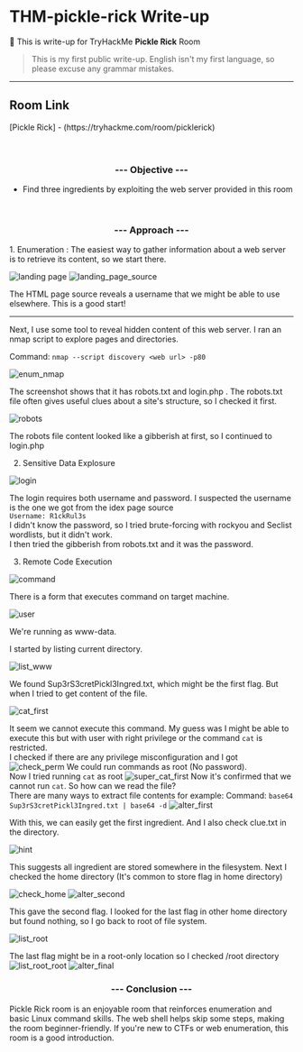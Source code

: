 # THM-pickle-rick Write-up
🥒 This is write-up for TryHackMe **Pickle Rick** Room

> This is my first public write-up.
> English isn't my first language, so please excuse any grammar mistakes.

---

<h2>Room Link</h2>
[Pickle Rick] - (https://tryhackme.com/room/picklerick)
<br><br><br>
<h3 align="center">--- Objective ---</h3>

- Find three ingredients by exploiting the web server provided in this room
<br>
<h3 align="center">--- Approach ---</h3>
1. Enumeration : 
The easiest way to gather information about a web server is to retrieve its content, so we start there.

![landing page](screenshots/landing.png)
![landing_page_source](screenshots/landing_source.png)

The HTML page source reveals a username that we might be able to use elsewhere. This is a good start!
<hr>
Next, I use some tool to reveal hidden content of this web server. I ran an nmap script to explore pages and directories.

Command: `nmap --script discovery <web url> -p80`

![enum_nmap](screenshots/enum.png)

The screenshot shows that it has robots.txt and login.php . The robots.txt file often gives useful clues about a site's structure, so I checked it first.

![robots](screenshots/robots.png)

The robots file content looked like a gibberish at first, so I continued to login.php <br>

2. Sensitive Data Explosure

![login](screenshots/loginportal.png)

The login requires both username and password. I suspected the username is the one we got from the idex page source<br>
`Username: R1ckRul3s`<br>
I didn't know the password, so I tried brute-forcing with rockyou and Seclist wordlists, but it didn't work.<br>
I then tried the gibberish from robots.txt and it was the password. <br>

3. Remote Code Execution

![command](screenshots/command.png)

There is a form that executes command on target machine.

![user](screenshots/user.png)

We're running as www-data.

I started by listing current directory.

![list_www](screenshots/list_www.png)

We found Sup3rS3cretPickl3Ingred.txt, which might be the first flag. But when I tried to get content of the file.

![cat_first](screenshots/cat_first.png)

It seem we cannot execute this command. My guess was I might be able to execute this but with user with right privilege or the command `cat` is restricted.
<br>
I checked if there are any privilege misconfiguration and I got
![check_perm](screenshots/check_perm.png)
We could run commands as root (No password).
<br>
Now I tried running `cat` as root
![super_cat_first](screenshots/super_cat_first.png)
Now it's confirmed that we cannot run `cat`. So how can we read the file?
<br>
There are many ways to extract file contents for example:
Command: `base64 Sup3rS3cretPickl3Ingred.txt | base64 -d`
![alter_first](screenshots/alter_first.png)

With this, we can easily get the first ingredient.
And I also check clue.txt in the directory.

![hint](screenshots/hint.png)

This suggests all ingredient are stored somewhere in the filesystem.
Next I checked the home directory (It's common to store flag in home directory)

![check_home](screenshots/check_home.png)
![alter_second](screenshots/alter_second.png)

This gave the second flag. I looked for the last flag in other home directory but found nothing, 
so I go back to root of file system.

![list_root](screenshots/list_root.png)

The last flag might be in a root-only location so I checked /root directory
![list_root_root](screenshots/list_root_root.png)
![alter_final](screenshots/alter_final.png)

<h3 align="center">--- Conclusion ---</h3>
Pickle Rick room is an enjoyable room that reinforces enumeration and basic Linux command skills. The web shell helps skip some steps, making the room beginner-friendly. If you're new to CTFs or web enumeration, this room is a good introduction.

